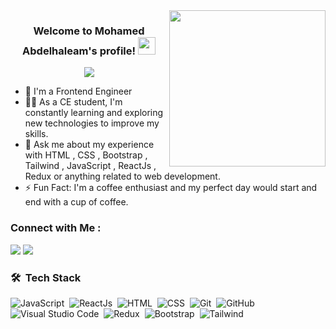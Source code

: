 
<img width="250" align="right" src="https://c.tenor.com/_DOBjnGspYAAAAAM/code-coding.gif">

<h3 align="center">
  Welcome to Mohamed Abdelhaleam's profile!
  <img src="https://media.giphy.com/media/hvRJCLFzcasrR4ia7z/giphy.gif" width="28">
</h3>

<!-- Typing SVG by DenverCoder1 - https://github.com/DenverCoder1/readme-typing-svg -->
<p align="center">
  <a href="https://github.com/DenverCoder1/readme-typing-svg"><img src="https://readme-typing-svg.herokuapp.com/?lines=Front-end%20web%20developer;Always%20learning%20new%20things&font=Fira%20Code&center=true&width=440&height=45&color=f75c7e&vCenter=true&size=22"></a>
</p> 

- 🏢 I'm a Frontend Engineer 
- 👨‍💻 As a CE student, I'm constantly learning and exploring new technologies to improve my skills.
- 💬 Ask me about my experience with HTML ,  CSS , Bootstrap , Tailwind , JavaScript , ReactJs , Redux or anything related to web development.
- ⚡ Fun Fact: I'm a coffee enthusiast and my perfect day would start and end with a cup of coffee.



### Connect with Me :

<a href="https://www.linkedin.com/in/mohamed-abdelhaleam-4a0137201/" target="_blank"><img src="https://img.shields.io/badge/-Mohamed%20Abdelhaleam-0077B5?style=for-the-badge&logo=Linkedin&logoColor=white"/></a>
<a href="[https://www.linkedin.com/in/mohamed-abdelhaleam-4a0137201/](https://www.facebook.com/engmohamedabdelhaleam/)" target="_blank"><img src="https://img.shields.io/badge/-Mohamed%20Abdelhaleam-0077B5?style=for-the-badge&logo=Facebook&logoColor=white"/></a>

### 🛠 &nbsp;Tech Stack
![JavaScript](https://img.shields.io/badge/-JavaScript-05122A?style=flat&logo=javascript)&nbsp;
![ReactJs](https://img.shields.io/badge/-ReactJs-05122A?style=flat&logo=react)&nbsp;
![HTML](https://img.shields.io/badge/-HTML5-05122A?style=flat&logo=HTML5)&nbsp;
![CSS](https://img.shields.io/badge/-CSS3-05122A?style=flat&logo=CSS3&logoColor=1572B6)&nbsp;
![Git](https://img.shields.io/badge/-Git-05122A?style=flat&logo=git)&nbsp;
![GitHub](https://img.shields.io/badge/-GitHub-05122A?style=flat&logo=github)&nbsp;
![Visual Studio Code](https://img.shields.io/badge/-Visual%20Studio%20Code-05122A?style=flat&logo=visual-studio-code&logoColor=007ACC)&nbsp;
![Redux](https://img.shields.io/badge/-Redux-05122A?style=flat&logo=redux)&nbsp;
![Bootstrap](https://img.shields.io/badge/-Boostrap-05122A?style=flat&logo=bootstrap)&nbsp;
![Tailwind](https://img.shields.io/badge/-Tailwind-05122A?style=flat&logo=tailwind)&nbsp;

  <br/>






